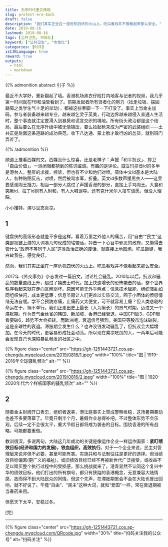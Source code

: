 ```yaml
---
title: 无序时代重又降临
slug: protest-era-back
draft: false
description: "我们其实正坐在一座危机四伏的火山上。吃瓜看戏并不像看起来那么安全。"
date: 2019-08-16
lastmod: 2019-08-16
tags: [公共卫生, 市侩化]
keyword: ["公共卫生", "市侩化"]
categories: [时评]
isCJKLanguage: true
reward: true
outputs:
  - html
  - markdown
---
```


{{% admonition abstract 引子 %}}

最近不大学好，重新翻起了墙。香港机场黑衣仔殴打内地客与记者的视频，我几乎第一时间就在FB和油管看到了。前期发起者所有贤者化的努力（捡走垃圾、摆回路障之类学生气十足的举动），都被这些拳脚一下一下打没了。事实上当金主加码，参与者装备越来越专业，越来越乞灵于英美，行动边界越来越侵入普通人生活时，整个事态就注定要滑入到暴戾和谎言交织的境地。所有街头政治都是这个结局，最后要么在无序升级中被无情镇压，要么捡起枪来成为严密的武装组织——土共正是后面这条道路的成功典范。收下八达通、蒙上脸才敢行凶的怂货，就别班门弄斧了。

{{% /admonition %}}

<!--more-->

顺道上推看西媒的文。西媒没什么惊喜，还是老样子：声援「和平抗议」、捍卫「自由价值」。一派闭眼都猜到的陈词滥调。有趣的是评论。威妥玛拼音id的多半是港台人，整屏的求援、控诉，但也有不少和他们对喷。简体中文id基本是大陆人，各种贴图反击，对喷，然后被骂水军，折叠。英文id多数声援黑衣人——这里要感谢闯王挡刀，相当一部分人跳过了声援香港的部分，直接上手骂闯王。大食和突厥id、拉丁id则有人附和，有人大喊误导。还有克什米尔人搭车请愿，但没人理睬。

小小推特，演尽世态炎凉。

## 1

键盘侠的高级形态就差不多是这样，看着万里之外他人的痛苦，用“自由”“民主”这类鄙视链上游的大词凑几句现成的轱辘话，抨击一下心目中邪恶的政府，又懒得去管什么“政府不等同于人民”这类政治正确的废话，就直接上地图炮。吃瓜砸键，我白故我在，感觉良好。

然而，我们其实正坐在一座危机四伏的火山上。吃瓜看戏并不像看起来那么安全。

2017年《外交事务》杂志发过一篇旧文，讨论社会骚乱。2010年以后，抗议和骚乱的数量直线上升，超过了嬉皮士时代。加上快速增长的恐怖袭击的话，整个世界秩序看起来就在走向瓦解崩坏。原因可能无外乎两点：信息技术赋能，组织骚乱如同组织快闪，成本更低廉；信息茧房让人们更难以实质交流，囿于小团体的愤怒情绪无法自缓。学不会预防疼痛，止痛药又太便宜，可不就容易上瘾？但人类悲剧的命运在于，祸不单行。我们正走出史上最长（人为揪长）的景气时期，迈进又一个滞胀期。作为景气金丝雀的韩国、新加坡、香港已经衰退。中国CPI破3，GDP眼看要破6，趋势不大会扭转。而欧洲呢，衰退信号强烈。美国只等股市泡沫破裂。这是全球性的衰退。滞胀期会发生什么？也许没钱发动骚乱了，但抗议会大幅增加。在今天的时代，更容易形成社会动荡。所以现在乘凉吃瓜的人，一两年后可能会发现自己也深陷暴乱频发的社区之中。

{{% figure class="center" src="https://gh-1251443721.cos.ap-chengdu.myqcloud.com/2019/0816/1.jpeg" width="100%" title="图 | 1919-2016年全球骚乱频次" alt="" %}}

{{% figure class="center" src="https://gh-1251443721.cos.ap-chengdu.myqcloud.com/2019/0816/2.jpeg" width="100%" title="图 | 1920-2020年代六个样板国家的骚乱频次" alt="" %}}

## 2

随着金主财阀开口表忠，组织者返美，港法庭事实上赞成警察维稳，这场暑期暴动也差不多要落幕了。毕竟只剩半个月，暑假作业总得补吧。不过整体形势不会乐观，后续一定不会很太平，重大节假日都将成为袭击的目标。围绕香港的所有战略，可能都要重做。

教训很深，多说两句，大陆这几年成功的关键是像运作企业一样运作国家：**紧盯绩效目标(经济和国力的发展)，铁血组织，高效执行**。对于一个企业来说，民主对管理层来说非但不必要，甚至可能有害。实施共和与法制往往是更好的选择。但当绩效目标偏离(更广义的福祉)，或旧绩效目标已经不再被新世代广泛接受，或收益不足以赎买整个执行过程中的受损感，那么挑战就来了。港青显然不认同这个复兴中华的绩效目标，他们打出的所有旗号，都只有狭隘的香港概念，无意兼容大陆情感，故而得不到大陆民众的同情。但这个先声，在滞胀期里会不会在大陆也冒出回响，就不好说了。毕竟“自由”、“民主”这种大词，就和“爱国”一样，常在衰退期被当春药来用。

但愿天下太平，安稳过冬。

[完]

---

<!-- {% raw %} -->
{{% figure class="center" src="https://gh-1251443721.cos.ap-chengdu.myqcloud.com/QRcode.jpg" width="30%" title="扫码关注我的公众号" alt="扫码关注" %}}
<!-- {% endraw %} -->
